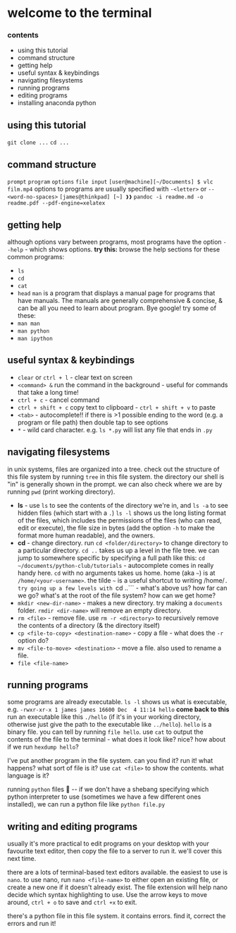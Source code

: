 # welcome to the terminal 
### contents
- using this tutorial
- command structure
- getting help
- useful syntax & keybindings
- navigating filesystems
- running programs
- editing programs
- installing anaconda python

## using this tutorial
```git clone ...```
```cd ...```

## command structure
```prompt``` ```program``` ```options``` ```file input```
```[user@machine][~/Documents] $ vlc film.mp4```
options to programs are usually specified with ```-<letter>``` or ```--<word-no-spaces>```
```[james@thinkpad] [~] ❱❱```
```pandoc -i readme.md -o readme.pdf --pdf-engine=xelatex```

## getting help
although options vary between programs, most programs have the option ```--help``` - which shows options. 
**try this:** browse the help sections for these common programs:
* ```ls```
* ```cd```
* ```cat```
* ```head```
```man``` is a program that displays a manual page for programs that have manuals. The manuals are generally comprehensive & concise, & can be all you need to learn about program. Bye google! try some of these:
* ```man man```
* ```man python```
* ```man ipython```

## useful syntax & keybindings
* ```clear``` or ```ctrl + l``` - clear text on screen
* ```<command> &``` run the command in the background - useful for commands that take a long time!
* ```ctrl + c``` - cancel command
* ```ctrl + shift + c``` copy text to clipboard - ```ctrl + shift + v``` to paste
* ```<tab>``` - autocomplete!! if there is >1 possible ending to the word (e.g. a program or file path) then double tap to see options
* ```*``` - wild card character. e.g. ```ls *.py``` will list any file that ends in ```.py``` 

## navigating filesystems
in unix systems, files are organized into a tree. check out the structure of this file system by running ```tree``` in this file system. the directory our shell is "in" is generally shown in the prompt. we can also check where we are by running ```pwd``` (print working directory). 
* **ls** - use ```ls``` to see the contents of the directory we're in, and ```ls -a``` to see hidden files (which start with a ```.```) ```ls -l``` shows us the long listing format of the files, which includes the permissions of the files (who can read, edit or execute), the file size in bytes (add the option ```-h``` to make the format more human readable), and the owners.
* **cd** - change directory. run ```cd <folder/directory>``` to change directory to a particular directory. ```cd ..``` takes us up a level in the file tree. we can jump to somewhere specific by specifying a full path like this: ```cd ~/documents/python-club/tutorials``` - autocomplete comes in really handy here. ```cd``` with no arguments takes us home. home (aka ```~```) is at ```/home/<your-username>```. the tilde ```~``` is a useful shortcut to writing /home/<your-username>```. try going up a few levels with ```cd ..``` - what's above us? how far can we go? what's at the root of the file system? how can we get home?
* ```mkdir <new-dir-name>``` - makes a new directory. try making a ```documents``` folder. ```rmdir <dir-name>``` will remove an empty directory.
* ```rm <file>``` - remove file. use ```rm -r <directory>``` to recursively remove the contents of a directory (& the directory itself)
* ```cp <file-to-copy> <destination-name>``` - copy a file - what does the ```-r``` option do?
* ```mv <file-to-move> <destination>``` - move a file. also used to rename a file.
* ```file <file-name>```

## running programs
some programs are already executable. ```ls -l``` shows us what is executable, e.g.
```-rwxr-xr-x 1 james james 16600 Dec  4 11:14 hello``` **come back to this**
run an executable like this ```./hello``` (if it's in your working directory, otherwise just give the path to the executable like ```../hello```). 
```hello``` is a binary file. you can tell by running ```file hello```. use ```cat``` to output the contents of the file to the terminal - what does it look like? nice? how about if we run ```hexdump hello```? 

I've put another program in the file system. can you find it? run it! what happens? what sort of file is it? use ```cat <file>``` to show the contents. what language is it? 

running ```python``` files :snake: -- if we don't have a shebang specifying which python interpreter to use (sometimes we have a few different ones installed), we can run a python file like ```python file.py```
## writing and editing programs
usually it's more practical to edit programs on your desktop with your favourite text editor, then copy the file to a server to run it. we'll cover this next time.

there are a lots of terminal-based text editors available. the easiest to use is ```nano```. to use nano, run ```nano <file-name>``` to either open an existing file, or create a new one if it doesn't already exist. The file extension will help nano decide which syntax highlighting to use. Use the arrow keys to move around, ```ctrl + o``` to save and ```ctrl +x``` to exit.

there's a python file in this file system. it contains errors. find it, correct the errors and run it!
